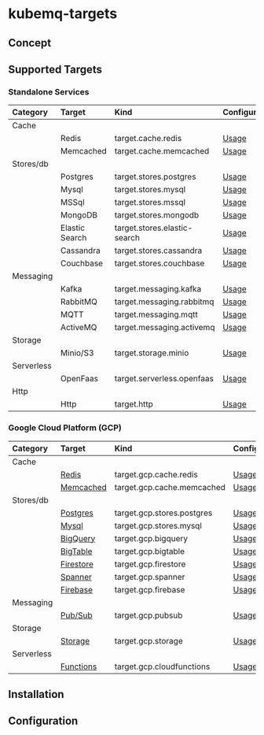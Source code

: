# kubemq-targets

## Concept

## Supported Targets

### Standalone Services

| Category   | Target         | Kind                         | Configuration                                 |
|:-----------|:---------------|:-----------------------------|:----------------------------------------------|
| Cache      |                |                              |                                               |
|            | Redis          | target.cache.redis           | [Usage](targets/cache/redis/README.md)        |
|            | Memcached      | target.cache.memcached       | [Usage](targets/cache/memcached/README.md)     |
| Stores/db  |                |                              |                                               |
|            | Postgres       | target.stores.postgres       | [Usage](targets/stores/postgres/README.md)     |
|            | Mysql          | target.stores.mysql          | [Usage](targets/stores/mysql/README.md)        |
|            | MSSql          | target.stores.mssql          | [Usage](targets/stores/mssql/README.md)        |
|            | MongoDB        | target.stores.mongodb        | [Usage](targets/stores/mongodb/README.md)      |
|            | Elastic Search | target.stores.elastic-search | [Usage](targets/stores/elastic/README.md)      |
|            | Cassandra      | target.stores.cassandra      | [Usage](targets/stores/cassandra/README.md)    |
|            | Couchbase      | target.stores.couchbase      | [Usage](targets/stores/couchbase/README.md)    |
| Messaging  |                |                              |                                               |
|            | Kafka          | target.messaging.kafka       | [Usage](targets/messaging/kafka/README.md)     |
|            | RabbitMQ       | target.messaging.rabbitmq    | [Usage](targets/messaging/rabbitmq/README.md)  |
|            | MQTT           | target.messaging.mqtt        | [Usage](targets/messaging/mqtt/README.md)      |
|            | ActiveMQ       | target.messaging.activemq    | [Usage](targets/messaging/postgres/README.md)  |
| Storage    |                |                              |                                               |
|            | Minio/S3       | target.storage.minio         | [Usage](targets/storage/minio/README.md)       |
| Serverless |                |                              |                                               |
|            | OpenFaas       | target.serverless.openfaas   | [Usage](targets/serverless/openfass/README.md) |
| Http       |                |                              |                                               |
|            | Http           | target.http                  | [Usage](targets/http/README.md)                 |


### Google Cloud Platform (GCP)

| Category   | Target         | Kind                         | Configuration                                 |
|:-----------|:---------------|:-----------------------------|:----------------------------------------------|
| Cache      |                |                              |                                               |
|            | [Redis](https://cloud.google.com/memorystore)      | target.gcp.cache.redis           | [Usage](targets/gcp/memorystore/redis/README.md)        |
|            | [Memcached](https://cloud.google.com/memorystore)    | target.gcp.cache.memcached       | [Usage](targets/gcp/memorystore/memcached/README.md)     |
| Stores/db  |                |                              |                                               |
|            | [Postgres](https://cloud.google.com/sql)       | target.gcp.stores.postgres       | [Usage](targets/gcp/sql/postgres/README.md)     |
|            | [Mysql](https://cloud.google.com/sql)           | target.gcp.stores.mysql          | [Usage](targets/gcp/sql/mysql/README.md)        |
|            | [BigQuery](https://cloud.google.com/bigquery)      | target.gcp.bigquery        | [Usage](targets/gcp/bigquery/README.md)      |
|            | [BigTable](https://cloud.google.com/bigtable)       | target.gcp.bigtable        | [Usage](targets/gcp/bigtable/README.md)      |
|            | [Firestore](https://cloud.google.com/firestore)     | target.gcp.firestore        | [Usage](targets/gcp/firestore/README.md)      |
|            | [Spanner](https://cloud.google.com/spanner)     | target.gcp.spanner        | [Usage](targets/gcp/spanner/README.md)      |
|            | [Firebase](https://firebase.google.com/products/realtime-database/)     | target.gcp.firebase        | [Usage](targets/gcp/firebase/README.md)      |
| Messaging  |                |                              |                                               |
|            | [Pub/Sub](https://cloud.google.com/pubsub)          | target.gcp.pubsub       | [Usage](targets/gcp/pubsub/README.md)     |
| Storage    |                |                              |                                               |
|            | [Storage](https://cloud.google.com/storage)       | target.gcp.storage         | [Usage](targets/gcp/storage/README.md)       |
| Serverless |                |                              |                                               |
|            | [Functions](https://cloud.google.com/functions)       | target.gcp.cloudfunctions   | [Usage](targets/gcp/cloudfunctions/README.md) |






## Installation


## Configuration


